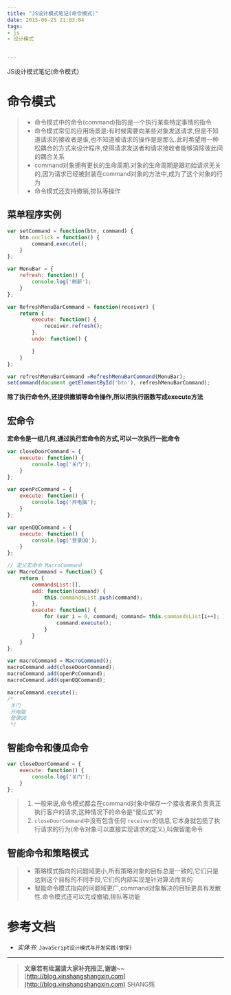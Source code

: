 ```yaml
---
title: "JS设计模式笔记(命令模式)"
date: 2015-06-25 21:03:04
tags:
- js
- 设计模式


---
```


JS设计模式笔记(命令模式)
<!-- more -->



# 命令模式
> - 命令模式中的命令(command)指的是一个执行某些特定事情的指令
> - 命令模式常见的应用场景是:有时候需要向某些对象发送请求,但是不知道请求的接收者是谁,也不知道被请求的操作是是那么.此时希望用一种松耦合的方式来设计程序,使得请求发送者和请求接收者能够消除彼此间的耦合关系
> - command对象拥有更长的生命周期.对象的生命周期是跟初始请求无关的,因为请求已经被封装在command对象的方法中,成为了这个对象的行为
> - 命令模式还支持撤销,排队等操作

## 菜单程序实例
```js
var setCommand = function(btn, command) {
    btn.onclick = function() {
        command.execute();
    }
};

var MenuBar = {
    refresh: function() {
        console.log('刷新');
    }
};

var RefreshMenuBarCommand = function(receiver) {
    return {
        execute: function() {
            receiver.refresh();
        },
        undo: function() {

        }
    }
};

var refreshMenuBarCommand =RefreshMenuBarCommand(MenuBar);
setCommand(document.getElementById('btn'), refreshMenuBarCommand);
```

**除了执行命令外,还提供撤销等命令操作,所以把执行函数写成execute方法**

## 宏命令
**宏命令是一组几何,通过执行宏命令的方式,可以一次执行一批命令**
```js
var closeDoorCommand = {
    execute: function() {
        console.log('关门');
    }
};

var openPcCommand = {
    execute: function() {
        console.log('开电脑');
    }
};

var openQQCommand = {
    execute: function() {
        console.log('登录QQ');
    }
};

// 定义宏命令 MacroCommand
var MacroCommand = function() {
    return {
        commandsList:[],
        add: function(command) {
            this.commandsList.push(command);
        },
        execute: function() {
            for (var i = 0, command; command= this.commandsList[i++]; ) {
                command.execute();
            }
        }
    }
};

var macroCommand = MacroCommand();
macroCommand.add(closeDoorCommand);
macroCommand.add(openPcCommand);
macroCommand.add(openQQCommand);

macroCommand.execute();
/*
 关门
 开电脑
 登录QQ
 */
```

## 智能命令和傻瓜命令
```js
var closeDoorCommand = {
    execute: function() {
        console.log('关门');
    }
};
```
> 1. 一般来说,命令模式都会在command对象中保存一个接收者来负责真正执行客户的请求,这种情况下的命令是"傻瓜式"的
> 2. `closeDoorCommand`中没有包含任何 `receiver`的信息,它本身就包揽了执行请求的行为(命令对象可以直接实现请求的定义),叫做智能命令

## 智能命令和策略模式
> - 策略模式指向的问题域更小,所有策略对象的目标总是一致的,它们只是达到这个目标的不同手段,它们的内部实现是针对算法而言的
> - 智能命令模式指向的问题域更广,command对象解决的目标更具有发散性.命令模式还可以完成撤销,排队等功能

 


# 参考文档
- *实体书:* `JavaScript设计模式与开发实践(曾探)`

-----------------------

> **文章若有纰漏请大家补充指正,谢谢~~**
> [http://blog.xinshangshangxin.com](http://blog.xinshangshangxin.com) SHANG殇

